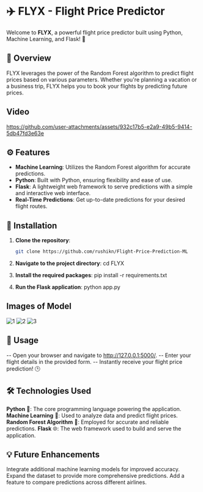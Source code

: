 # ✈️ FLYX - Flight Price Predictor
Welcome to **FLYX**, a powerful flight price predictor built using Python, Machine Learning, and Flask! 🚀

## 🧠 Overview

FLYX leverages the power of the Random Forest algorithm to predict flight prices based on various parameters. Whether you're planning a vacation or a business trip, FLYX helps you to book your flights by predicting future prices.

## Video
https://github.com/user-attachments/assets/932c17b5-e2a9-49b5-9414-5db47fd3e63e

## ⚙️ Features

- **Machine Learning**: Utilizes the Random Forest algorithm for accurate predictions.
- **Python**: Built with Python, ensuring flexibility and ease of use.
- **Flask**: A lightweight web framework to serve predictions with a simple and interactive web interface.
- **Real-Time Predictions**: Get up-to-date predictions for your desired flight routes.


## 🚀 Installation

1. **Clone the repository**:
   ```bash
   git clone https://github.com/rushikn/Flight-Price-Prediction-ML

2. **Navigate to the project directory**:
    cd FLYX

3. **Install the required packages**:
    pip install -r requirements.txt

4. **Run the Flask application**:
    python app.py
   
## Images of Model
![1](https://github.com/user-attachments/assets/f957b26c-b7ab-45c9-a0e8-acd905e75129)
![2](https://github.com/user-attachments/assets/3b99cb78-1807-4faa-ab7e-5b219c8ffff0)
![3](https://github.com/user-attachments/assets/831e6a8c-3c7a-41da-be15-71f1137ef310)


## 🌟 Usage
-- Open your browser and navigate to http://127.0.0.1:5000/.
-- Enter your flight details in the provided form.
-- Instantly receive your flight price prediction! 🕒


## 🛠️ Technologies Used
**Python** 🐍: The core programming language powering the application.
**Machine Learning** 🧠: Used to analyze data and predict flight prices.
**Random Forest Algorithm** 🌳: Employed for accurate and reliable predictions.
**Flask** 🌐: The web framework used to build and serve the application.


## 💡 Future Enhancements
Integrate additional machine learning models for improved accuracy.
Expand the dataset to provide more comprehensive predictions.
Add a feature to compare predictions across different airlines.

